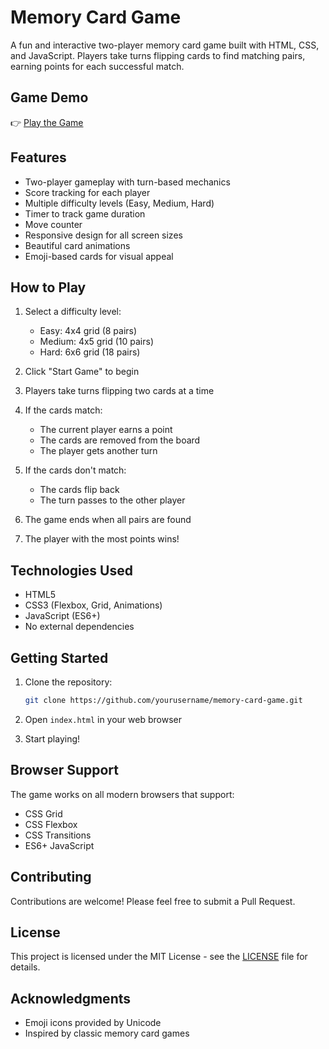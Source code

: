 # Memory Card Game

A fun and interactive two-player memory card game built with HTML, CSS, and JavaScript. Players take turns flipping cards to find matching pairs, earning points for each successful match.

## Game Demo
👉 [Play the Game](https://mmrcode.github.io/memory-card/)

## Features

- Two-player gameplay with turn-based mechanics
- Score tracking for each player
- Multiple difficulty levels (Easy, Medium, Hard)
- Timer to track game duration
- Move counter
- Responsive design for all screen sizes
- Beautiful card animations
- Emoji-based cards for visual appeal

## How to Play

1. Select a difficulty level:
   - Easy: 4x4 grid (8 pairs)
   - Medium: 4x5 grid (10 pairs)
   - Hard: 6x6 grid (18 pairs)

2. Click "Start Game" to begin
3. Players take turns flipping two cards at a time
4. If the cards match:
   - The current player earns a point
   - The cards are removed from the board
   - The player gets another turn
5. If the cards don't match:
   - The cards flip back
   - The turn passes to the other player
6. The game ends when all pairs are found
7. The player with the most points wins!

## Technologies Used

- HTML5
- CSS3 (Flexbox, Grid, Animations)
- JavaScript (ES6+)
- No external dependencies

## Getting Started

1. Clone the repository:
   ```bash
   git clone https://github.com/yourusername/memory-card-game.git
   ```

2. Open `index.html` in your web browser

3. Start playing!

## Browser Support

The game works on all modern browsers that support:
- CSS Grid
- CSS Flexbox
- CSS Transitions
- ES6+ JavaScript

## Contributing

Contributions are welcome! Please feel free to submit a Pull Request.

## License

This project is licensed under the MIT License - see the [LICENSE](LICENSE) file for details.

## Acknowledgments

- Emoji icons provided by Unicode
- Inspired by classic memory card games 
